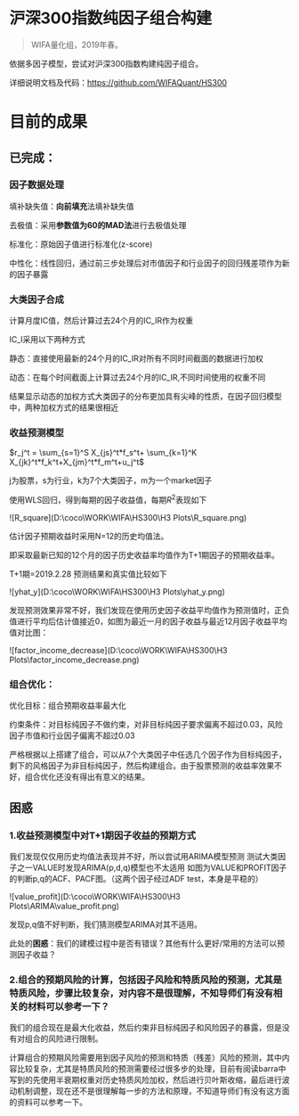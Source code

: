 # 沪深300指数纯因子组合构建

> WIFA量化组，2019年春。

依据多因子模型，尝试对沪深300指数构建纯因子组合。

详细说明文档及代码：https://github.com/WIFAQuant/HS300

# 目前的成果

## 已完成：

### 因子数据处理

填补缺失值：**向前填充**法填补缺失值

去极值：采用**参数值为60的MAD法**进行去极值处理

标准化：原始因子值进行标准化(z-score)

中性化：线性回归，通过前三步处理后对市值因子和行业因子的回归残差项作为新的因子暴露

### 大类因子合成

计算月度IC值，然后计算过去24个月的IC_IR作为权重

IC_I采用以下两种方式

静态：直接使用最新的24个月的IC_IR对所有不同时间截面的数据进行加权

动态：在每个时间截面上计算过去24个月的IC_IR,不同时间使用的权重不同

结果显示动态的加权方式大类因子的分布更加具有尖峰的性质，在因子回归模型中，两种加权方式的结果很相近
### 收益预测模型

$r_j^t = \sum_{s=1}^S X_{js}^t*f_s^t+ \sum_{k=1}^K X_{jk}^t*f_k^t+X_{jm}^t*f_m^t+u_j^t$

j为股票，s为行业，k为7个大类因子，m为一个market因子

使用WLS回归，得到每期的因子收益值，每期$R^2$表现如下

![R_square](D:\coco\WORK\WIFA\HS300\H3 Plots\R_square.png)

估计因子预期收益时采用N=12的历史均值法。

即采取最新已知的12个月的因子历史收益率均值作为T+1期因子的预期收益率。

T+1期=2019.2.28 预测结果和真实值比较如下

![yhat_y](D:\coco\WORK\WIFA\HS300\H3 Plots\yhat_y.png)

发现预测效果非常不好，我们发现在使用历史因子收益平均值作为预测值时，正负值进行平均后估计值接近0，如图为最近一月的因子收益与最近12月因子收益平均值对比图：

![factor_income_decrease](D:\coco\WORK\WIFA\HS300\H3 Plots\factor_income_decrease.png)

### 组合优化：

优化目标：组合预期收益率最大化

约束条件：对目标纯因子不做约束，对非目标纯因子要求偏离不超过0.03，风险因子市值和行业因子偏离不超过0.03

严格根据以上搭建了组合，可以从7个大类因子中任选几个因子作为目标纯因子，剩下的风格因子为非目标纯因子，然后构建组合。由于股票预测的收益率效果不好，组合优化还没有得出有意义的结果。


## 困惑
### 1.收益预测模型中对T+1期因子收益的预期方式
我们发现仅仅用历史均值法表现并不好，所以尝试用ARIMA模型预测
测试大类因子之一VALUE时发现ARIMA(p,d,q)模型也不太适用
如图为VALUE和PROFIT因子的判断p,q的ACF、PACF图。（这两个因子经过ADF test，本身是平稳的）

![value_profit](D:\coco\WORK\WIFA\HS300\H3 Plots\ARIMA\value_profit.png)

发现p,q值不好判断，我们猜测模型ARIMA对其不适用。

此处的**困惑**：我们的建模过程中是否有错误？其他有什么更好/常用的方法可以预测因子收益？

### 2.组合的预期风险的计算，包括因子风险和特质风险的预测，尤其是特质风险，步骤比较复杂，对内容不是很理解，不知导师们有没有相关的材料可以参考一下？

我们的组合现在是最大化收益，然后约束非目标纯因子和风险因子的暴露，但是没有对组合的风险进行限制。

计算组合的预期风险需要用到因子风险的预测和特质（残差）风险的预测，其中内容比较复杂，尤其是特质风险的预测需要经过很多步的处理，目前有阅读barra中写到的先使用半衰期权重对历史特质风险加权，然后进行贝叶斯收缩，最后进行波动机制调整，现在还不是很理解每一步的方法和原理，不知道导师们有没有这方面的资料可以参考一下。
